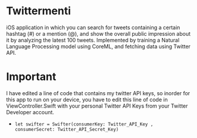 # Twittermenti
iOS application in which you can search for tweets containing a certain hashtag (#) or a mention (@), and show the overall public impression about it by analyzing the latest 100 tweets. Implemented by training a Natural Language Processing model using CoreML, and fetching data using Twitter API.

# Important
I have edited a line of code that contains my twitter API keys, so inorder for this app to run on your device, you have to edit this line of code in ViewController.Swift with your personal Twitter API Keys from your Twitter Developer account.
-     let swifter = Swifter(consumerKey: Twitter_API_Key , consumerSecret: Twitter_API_Secret_Key)

